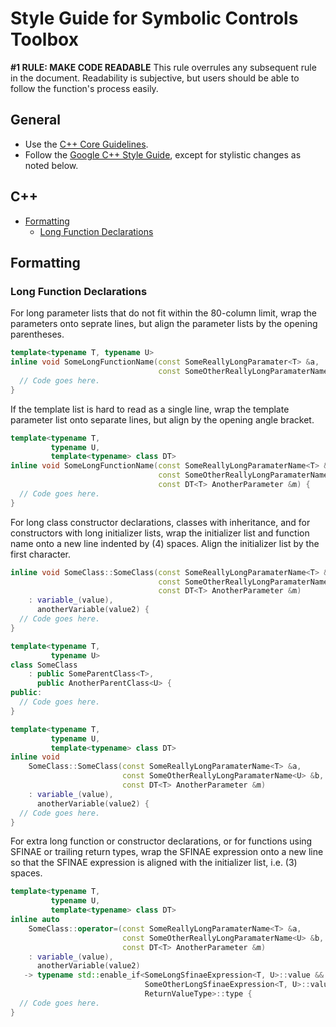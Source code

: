 # Style Guide for Symbolic Controls Toolbox

**#1 RULE: MAKE CODE READABLE**
This rule overrules any subsequent rule in the document. Readability is
subjective, but users should be able to follow the function's process easily.

## General

* Use the [C++ Core Guidelines](https://isocpp.github.io/CppCoreGuidelines/CppCoreGuidelines).
* Follow the [Google C++ Style Guide](https://google.github.io/styleguide/cppguide.html), except for stylistic changes as noted below.

## C++

* [Formatting](#formatting)
  * [Long Function Declarations](#long-function-declaration̨s)

## Formatting

### Long Function Declarations

For long parameter lists that do not fit within the 80-column limit, wrap the
parameters onto seprate lines, but align the parameter lists by the opening
parentheses.
```cpp
template<typename T, typename U>
inline void SomeLongFunctionName(const SomeReallyLongParamater<T> &a,
                                 const SomeOtherReallyLongParamaterName<U> &b) {
  // Code goes here.
}
```

If the template list is hard to read as a single line, wrap the template
parameter list onto separate lines, but align by the opening angle bracket.
```cpp
template<typename T,
         typename U,
         template<typename> class DT>
inline void SomeLongFunctionName(const SomeReallyLongParamaterName<T> &a,
                                 const SomeOtherReallyLongParamaterName<U> &b,
                                 const DT<T> AnotherParameter &m) {
  // Code goes here.
}
```

For long class constructor declarations, classes with inheritance, and for
constructors with long initializer lists, wrap the initializer list and function
name onto a new line indented by (4) spaces. Align the initializer list by the
first character.
```cpp
inline void SomeClass::SomeClass(const SomeReallyLongParamaterName<T> &a,
                                 const SomeOtherReallyLongParamaterName<U> &b,
                                 const DT<T> AnotherParameter &m)
    : variable_(value),
      anotherVariable(value2) {
  // Code goes here.
}
```
```cpp
template<typename T,
         typename U>
class SomeClass
    : public SomeParentClass<T>,
      public AnotherParentClass<U> {
public:
  // Code goes here.
}
```
```cpp
template<typename T,
         typename U,
         template<typename> class DT>
inline void
    SomeClass::SomeClass(const SomeReallyLongParamaterName<T> &a,
                         const SomeOtherReallyLongParamaterName<U> &b,
                         const DT<T> AnotherParameter &m)
    : variable_(value),
      anotherVariable(value2) {
  // Code goes here.
}
```

For extra long function or constructor declarations, or for functions using SFINAE or trailing return types, wrap the SFINAE expression onto a new line so that the SFINAE expression is aligned with the initializer list, i.e. (3) spaces.
```cpp
template<typename T,
         typename U,
         template<typename> class DT>
inline auto
    SomeClass::operator=(const SomeReallyLongParamaterName<T> &a,
                         const SomeOtherReallyLongParamaterName<U> &b,
                         const DT<T> AnotherParameter &m)
    : variable_(value),
      anotherVariable(value2)
   -> typename std::enable_if<SomeLongSfinaeExpression<T, U>::value &&
                              SomeOtherLongSfinaeExpression<T, U>::value
                              ReturnValueType>::type {
  // Code goes here.
}
```
